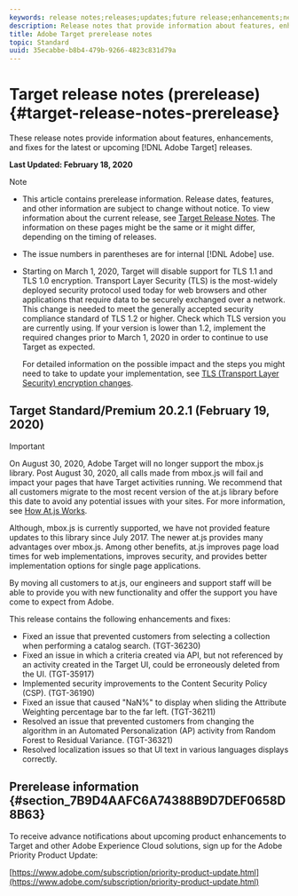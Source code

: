 ```yaml
---
keywords: release notes;releases;updates;future release;enhancements;new features;fixes
description: Release notes that provide information about features, enhancements, and fixes for the latest or upcoming DNL Adobe Target releases.
title: Adobe Target prerelease notes
topic: Standard
uuid: 35ecabbe-b8b4-479b-9266-4823c831d79a
---
```


# Target release notes (prerelease){#target-release-notes-prerelease}

These release notes provide information about features, enhancements, and fixes for the latest or upcoming [!DNL Adobe Target] releases.

**Last Updated: February 18, 2020**

>[!NOTE]
>
>* This article contains prerelease information. Release dates, features, and other information are subject to change without notice. To view information about the current release, see [Target Release Notes](release-notes.md). The information on these pages might be the same or it might differ, depending on the timing of releases.
>
>* The issue numbers in parentheses are for internal [!DNL Adobe] use.
>
>* Starting on March 1, 2020, Target will disable support for TLS 1.1 and TLS 1.0 encryption. Transport Layer Security (TLS) is the most-widely deployed security protocol used today for web browsers and other applications that require data to be securely exchanged over a network. This change is needed to meet the generally accepted security compliance standard of TLS 1.2 or higher. Check which TLS version you are currently using. If your version is lower than 1.2, implement the required changes prior to March 1, 2020 in order to continue to use Target as expected.
>
>   For detailed information on the possible impact and the steps you might need to take to update your implementation, see [TLS (Transport Layer Security) encryption changes](/help/c-implementing-target/c-considerations-before-you-implement-target/tls-transport-layer-security-encryption.md).

## Target Standard/Premium 20.2.1 (February 19, 2020)

>[!IMPORTANT]
>
>On August 30, 2020, Adobe Target will no longer support the mbox.js library. Post August 30, 2020, all calls made from mbox.js will fail and impact your pages that have Target activities running. We recommend that all customers migrate to the most recent version of the at.js library before this date to avoid any potential issues with your sites. For more information, see [How At.js Works](/help/c-implementing-target/c-implementing-target-for-client-side-web/c-how-atjs-works/how-atjs-works.md).
>
>Although, mbox.js is currently supported, we have not provided feature updates to this library since July 2017. The newer at.js provides many advantages over mbox.js. Among other benefits, at.js improves page load times for web implementations, improves security, and provides better implementation options for single page applications.
>
>By moving all customers to at.js, our engineers and support staff will be able to provide you with new functionality and offer the support you have come to expect from Adobe.

This release contains the following enhancements and fixes:

* Fixed an issue that prevented customers from selecting a collection when performing a catalog search. (TGT-36230)
* Fixed an issue in which a criteria created via API, but not referenced by an activity created in the Target UI, could be erroneously deleted from the UI. (TGT-35917)
* Implemented security improvements to the Content Security Policy (CSP). (TGT-36190)
* Fixed an issue that caused "NaN%" to display when sliding the Attribute Weighting percentage bar to the far left. (TGT-36211)
* Resolved an issue that prevented customers from changing the algorithm in an Automated Personalization (AP) activity from Random Forest to Residual Variance. (TGT-36321)
* Resolved localization issues so that UI text in various languages displays correctly. 

## Prerelease information {#section_7B9D4AAFC6A74388B9D7DEF0658D8B63} 

To receive advance notifications about upcoming product enhancements to Target and other Adobe Experience Cloud solutions, sign up for the Adobe Priority Product Update:

[https://www.adobe.com/subscription/priority-product-update.html](https://www.adobe.com/subscription/priority-product-update.html) 
